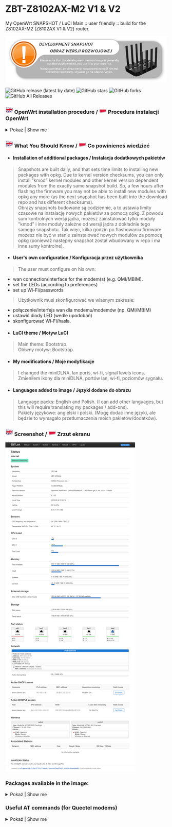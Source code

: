 # ZBT-Z8102AX-M2 V1 & V2
My OpenWrt SNAPSHOT / LuCI Main :: user friendly :: build for the Z8102AX-M2 (Z8102AX V1 & V2) router.

<p align="center">
<img src="https://github.com/4IceG/Personal_data/blob/master/developzbt.png?raw=true" />
</p>

![GitHub release (latest by date)](https://img.shields.io/github/v/release/4IceG/ZBT-Z8102AX-M2?style=flat-square)
![GitHub stars](https://img.shields.io/github/stars/4IceG/ZBT-Z8102AX-M2?style=flat-square)
![GitHub forks](https://img.shields.io/github/forks/4IceG/ZBT-Z8102AX-M2?style=flat-square)
![GitHub All Releases](https://img.shields.io/github/downloads/4IceG/ZBT-Z8102AX-M2/total)



### <img src="https://raw.githubusercontent.com/4IceG/Personal_data/master/dooffy_design_icons_EU_flags_United_Kingdom.png" height="24"> OpenWrt installation procedure / <img src="https://raw.githubusercontent.com/4IceG/Personal_data/master/dooffy_design_icons_EU_flags_Poland.png" height="24"> Procedura instalacji OpenWrt

<details>
   <summary>Pokaż | Show me</summary>

- The purchased router has software provided by Zbtlink. | Zakupiony router posiada oprogramowanie dostarczone przez Zbtlink.

![](https://github.com/4IceG/ZBT-Z8102AX-M2/blob/main/ZBT%20to%20OpenWrt/zbt_firmware.jpg?raw=true)

- Installing new firmware. | Instalacja nowego firmware.
  
1. Fixed computer IP: 192.168.1.100, Subnet mask: 255.255.255.0
1. Turn off power and keep press the Reset button for a few seconds to connect to the power supply. Wait 20 seconds after connecting the power supply.
1. Enter the browser page and enter: 192.168.1.1
1. Submit the updated firmware [Z8102AX-nand-mt7981-DDR4-23.0804_121617.bin](https://github.com/4IceG/ZBT-Z8102AX-M2/blob/main/ZBT%20to%20OpenWrt/Z8102AX-nand-mt7981-DDR4-23.0804_121617.bin).
1. Wait for update to complete.
1. Enter the browser page and enter: 192.168.1.1
1. Submit the updated OpenWrt firmware.

  
</details>

### <img src="https://raw.githubusercontent.com/4IceG/Personal_data/master/dooffy_design_icons_EU_flags_United_Kingdom.png" height="24"> What You Should Know / <img src="https://raw.githubusercontent.com/4IceG/Personal_data/master/dooffy_design_icons_EU_flags_Poland.png" height="24"> Co powinieneś wiedzieć

+ #### Installation of additional packages / Instalacja dodatkowych pakietów
> Snapshots are built daily, and that sets time limits to installing new packages with opkg. Due to kernel version checksums, you can only install “kmod” kernel modules and other kernel version dependent modules from the exactly same snapshot build. So, a few hours after flashing the firmware you may not be able to install new modules with opkg any more (as the next snapshot has been built into the download repo and has different checksums).   
> Obrazy snapshots budowane są codziennie, a to ustawia limity czasowe na instalację nowych pakietów za pomocą opkg. Z powodu sum kontrolnych wersji jądra, możesz zainstalować tylko moduły "kmod" i inne moduły zależne od wersji jądra z dokładnie tego samego snapshotu. Tak więc, kilka godzin po flashowaniu firmware możesz nie być w stanie zainstalować nowych modułów za pomocą opkg (ponieważ następny snapshot został wbudowany w repo i ma inne sumy kontrolne).

+ #### User's own configuration / Konfiguracja przez użytkownika
> The user must configure on his own:
- wan connection/interface for the modem(s) (e.g. QMI/MBIM).
- set the LEDs (according to preferences)
- set up Wi-Fi/passwords
> Użytkownik musi skonfigurować we własnym zakresie:
- połączenie/interfejs wan dla modemu/modemów (np. QMI/MBIM)
- ustawić diody LED (wedle upodobań)
- skonfigurować Wi-Fi/hasła.

+ #### LuCI theme / Motyw LuCI
> Main theme: Bootstrap.   
> Główny motyw: Bootstrap.

+ #### My modifications / Moje modyfikacje
> I changed the miniDLNA, lan ports, wi-fi, signal levels icons.   
> Zmieniłem ikony dla miniDLNA, portów lan, wi-fi, poziomów sygnału.

+ #### Languages added to image / Języki dodane do obrazu
> Language packs: English and Polish. (I can add other languages, but this will require translating my packages / add-ons).   
> Pakiety językowe: angielski i polski. (Mogę dodać inne języki, ale będzie to wymagało przetłumaczenia moich pakietów/dodatków).

### <img src="https://raw.githubusercontent.com/4IceG/Personal_data/master/dooffy_design_icons_EU_flags_United_Kingdom.png" height="24"> Screenshot / <img src="https://raw.githubusercontent.com/4IceG/Personal_data/master/dooffy_design_icons_EU_flags_Poland.png" height="24"> Zrzut ekranu

![](https://github.com/4IceG/ZBT-Z8102AX-M2/blob/main/ZBT%20to%20OpenWrt/zbtlink.png?raw=true)

### Packages available in the image:
<details>
   <summary>Pokaż | Show me</summary>
   
``` bash
adb-5.0.2~6fe92d1a-r4
apk-mbedtls-3.0.0_pre20250606-r2
aria2-1.37.0-r3
aria2-openssl-1.37.0-r3
ariang-1.3.11-r1
atinout-0.9.1
base-files-1667~5cb0ccfc8b
block-mount-2025.10.03~12858e28-r1
busybox-1.37.0-r5
ca-bundle-20250419-r1
ca-certificates-20250419-r1
cgi-io-2022.08.10~901b0f04-r21
chat-2.5.2-r2
comgt-0.32-r36
comgt-ncm-0.32-r36
debugfs-1.47.2-r1
dnsmasq-2.91-r2
dropbear-2025.88-r4
e2fsprogs-1.47.2-r1
eip197-mini-firmware-20250917-r1
ekoonepl-luci-20250123 
ekooneplstat-20150706 
ekooneplusb-20230616 
ekooneplusb-luci-20250123  
ethtool-full-6.15-r1  
f2fsck-1.16.0-r4  
fdisk-2.41.1-r2  
firewall4-2025.03.17~b6e51575-r1  
fit-check-sign-2025.07-r1  
fitblk-2  
fstools-2025.10.03~12858e28-r1  
fwtool-2025.10.03~04cd252e-r1  
gawk-5.3.2-r1  
getrandom-2025.10.03~c75525a5-r1  
glib2-2.82.0-r1  
gzip-1.14-r1  
hd-idle-1.05-r2  
hostapd-common-2025.08.26~ca266cc2-r1  
ip-tiny-6.14.0-r1  
iptables-nft-1.8.10-r2  
iw-6.9-r4  
iwinfo-2025.02.06~9cec6b4d-r1  
jansson4-2.14-r3  
jshn-2025.10.04~c163d7ab-r1  
jsonfilter-2025.10.04~f4fe702d-r1  
kernel-6.12.50~88252ac6b57e139854a63a13f28252c9-r1  
kmod-asn1-decoder-6.12.50-r1  
kmod-cfg80211-6.12.50.6.16-r1  
kmod-crypto-aead-6.12.50-r1  
kmod-crypto-authenc-6.12.50-r1  
kmod-crypto-ccm-6.12.50-r1  
kmod-crypto-cmac-6.12.50-r1  
kmod-crypto-crc32-6.12.50-r1  
kmod-crypto-crc32c-6.12.50-r1  
kmod-crypto-ctr-6.12.50-r1  
kmod-crypto-des-6.12.50-r1  
kmod-crypto-ecb-6.12.50-r1  
kmod-crypto-gcm-6.12.50-r1  
kmod-crypto-geniv-6.12.50-r1  
kmod-crypto-gf128-6.12.50-r1  
kmod-crypto-ghash-6.12.50-r1  
kmod-crypto-hash-6.12.50-r1  
kmod-crypto-hmac-6.12.50-r1  
kmod-crypto-hw-safexcel-6.12.50-r1  
kmod-crypto-kpp-6.12.50-r1  
kmod-crypto-lib-chacha20-6.12.50-r1  
kmod-crypto-lib-chacha20poly1305-6.12.50-r1  
kmod-crypto-lib-curve25519-6.12.50-r1  
kmod-crypto-lib-poly1305-6.12.50-r1  
kmod-crypto-manager-6.12.50-r1  
kmod-crypto-md4-6.12.50-r1  
kmod-crypto-md5-6.12.50-r1  
kmod-crypto-null-6.12.50-r1  
kmod-crypto-rng-6.12.50-r1  
kmod-crypto-seqiv-6.12.50-r1  
kmod-crypto-sha1-6.12.50-r1  
kmod-crypto-sha256-6.12.50-r1  
kmod-crypto-sha3-6.12.50-r1  
kmod-crypto-sha512-6.12.50-r1  
kmod-fs-exfat-6.12.50-r1  
kmod-fs-ext4-6.12.50-r1  
kmod-fs-f2fs-6.12.50-r1  
kmod-fs-ksmbd-6.12.50-r1  
kmod-fs-netfs-6.12.50-r1  
kmod-fs-ntfs3-6.12.50-r1  
kmod-fs-smbfs-common-6.12.50-r1  
kmod-fs-vfat-6.12.50-r1  
kmod-gpio-button-hotplug-6.12.50-r5  
kmod-hwmon-core-6.12.50-r1  
kmod-i2c-core-6.12.50-r1  
kmod-ipt-core-6.12.50-r1  
kmod-leds-gpio-6.12.50-r1  
kmod-lib-crc-ccitt-6.12.50-r1  
kmod-lib-crc-itu-t-6.12.50-r1  
kmod-lib-crc16-6.12.50-r1  
kmod-lib-crc32c-6.12.50-r1  
kmod-libphy-6.12.50-r1  
kmod-mac80211-6.12.50.6.16-r1  
kmod-mhi-bus-6.12.50-r1  
kmod-mhi-net-6.12.50-r1  
kmod-mhi-pci-generic-6.12.50-r1  
kmod-mhi-wwan-ctrl-6.12.50-r1  
kmod-mhi-wwan-mbim-6.12.50-r1  
kmod-mii-6.12.50-r1  
kmod-mt76-connac-6.12.50.2025.10.03~ec3f0548-r1  
kmod-mt76-core-6.12.50.2025.10.03~ec3f0548-r1  
kmod-mt7915e-6.12.50.2025.10.03~ec3f0548-r1  
kmod-mt7981-firmware-6.12.50.2025.10.03~ec3f0548-r1  
kmod-nat46-6.12.50.2025.04.23~04923c51-r1  
kmod-nf-conntrack-6.12.50-r1  
kmod-nf-conntrack6-6.12.50-r1  
kmod-nf-flow-6.12.50-r1  
kmod-nf-ipt-6.12.50-r1  
kmod-nf-log-6.12.50-r1  
kmod-nf-log6-6.12.50-r1  
kmod-nf-nat-6.12.50-r1  
kmod-nf-reject-6.12.50-r1  
kmod-nf-reject6-6.12.50-r1  
kmod-nfnetlink-6.12.50-r1  
kmod-nft-bridge-6.12.50-r1  
kmod-nft-compat-6.12.50-r1  
kmod-nft-core-6.12.50-r1  
kmod-nft-fib-6.12.50-r1  
kmod-nft-nat-6.12.50-r1  
kmod-nft-netdev-6.12.50-r1  
kmod-nft-offload-6.12.50-r1  
kmod-nls-base-6.12.50-r1  
kmod-nls-cp437-6.12.50-r1  
kmod-nls-iso8859-1-6.12.50-r1  
kmod-nls-ucs2-utils-6.12.50-r1  
kmod-nls-utf8-6.12.50-r1  
kmod-oid-registry-6.12.50-r1  
kmod-phy-aquantia-6.12.50-r1  
kmod-ppp-6.12.50-r1  
kmod-pppoe-6.12.50-r1  
kmod-pppox-6.12.50-r1  
kmod-sched-cake-6.12.50-r1  
kmod-sched-core-6.12.50-r1  
kmod-scsi-core-6.12.50-r1  
kmod-slhc-6.12.50-r1  
kmod-tcp-bbr-6.12.50-r1  
kmod-thermal-6.12.50-r1  
kmod-tun-6.12.50-r1  
kmod-udptunnel4-6.12.50-r1  
kmod-udptunnel6-6.12.50-r1  
kmod-usb-acm-6.12.50-r1  
kmod-usb-common-6.12.50-r1  
kmod-usb-core-6.12.50-r1  
kmod-usb-ehci-6.12.50-r1  
kmod-usb-net-6.12.50-r1  
kmod-usb-net-cdc-ether-6.12.50-r1  
kmod-usb-net-cdc-mbim-6.12.50-r1  
kmod-usb-net-cdc-ncm-6.12.50-r1  
kmod-usb-net-huawei-cdc-ncm-6.12.50-r1  
kmod-usb-net-qmi-wwan-6.12.50-r1  
kmod-usb-net-rndis-6.12.50-r1  
kmod-usb-ohci-6.12.50-r1  
kmod-usb-ohci-pci-6.12.50-r1  
kmod-usb-printer-6.12.50-r1  
kmod-usb-serial-6.12.50-r1  
kmod-usb-serial-option-6.12.50-r1  
kmod-usb-serial-qualcomm-6.12.50-r1  
kmod-usb-serial-sierrawireless-6.12.50-r1  
kmod-usb-serial-wwan-6.12.50-r1  
kmod-usb-storage-6.12.50-r1  
kmod-usb-storage-extras-6.12.50-r1  
kmod-usb-storage-uas-6.12.50-r1  
kmod-usb-uhci-6.12.50-r1  
kmod-usb-wdm-6.12.50-r1  
kmod-usb-xhci-hcd-6.12.50-r1  
kmod-usb-xhci-mtk-6.12.50-r1  
kmod-usb2-6.12.50-r1  
kmod-usb2-pci-6.12.50-r1  
kmod-usb3-6.12.50-r1  
kmod-usbmon-6.12.50-r1  
kmod-wireguard-6.12.50-r1  
kmod-wwan-6.12.50-r1  
ksmbd-server-3.5.4-r3  
libatomic1-14.3.0-r5  
libattr-2.5.2-r3  
libblkid1-2.41.1-r2  
libblobmsg-json20251004-2025.10.04~c163d7ab-r1  
libbz2-1.0-1.0.8-r1  
libc-1.2.5-r5  
libcap-ng-0.8.4-r1  
libcomerr0-1.47.2-r1  
libe2p2-1.47.2-r1  
libexif-0.6.25-r1  
libext2fs2-1.47.2-r1  
libf2fs6-1.16.0-r4  
libfdisk1-2.41.1-r2  
libffi-3.4.7-r1  
libffmpeg-audio-dec-6.1.3-r1  
libflac-1.4.3-r1  
libgcc1-14.3.0-r5  
libid3tag-0.16.3-r1  
libiptext-nft0-1.8.10-r2  
libiptext0-1.8.10-r2  
libiptext6-0-1.8.10-r2  
libiwinfo-data-2025.02.06~9cec6b4d-r1  
libiwinfo20230701-2025.02.06~9cec6b4d-r1  
libjpeg-turbo-3.1.1-r1  
libjson-c5-0.18-r1  
libjson-script20251004-2025.10.04~c163d7ab-r1  
liblua5.1.5-5.1.5-r11  
liblucihttp-lua-2023.03.15~9b5b683f-r1  
liblucihttp-ucode-2023.03.15~9b5b683f-r1  
liblucihttp0-2023.03.15~9b5b683f-r1  
liblz4-1-1.10.0-r1  
liblzo2-2.10-r4  
libmbedtls21-3.6.4-r1  
libmbim-1.32.0-r1  
libmnl0-1.0.5-r1  
libmount1-2.41.1-r2  
libncurses6-6.4-r3  
libnftnl11-1.3.0-r1  
libnl-core200-3.11.0-r1  
libnl-genl200-3.11.0-r1  
libnl-tiny1-2025.10.03~feca1d34-r1  
libogg0-1.3.5-r1  
libopenssl-conf-3.5.4-r1  
libopenssl-legacy-3.5.4-r1  
libopenssl3-3.5.4-r1  
libpcre2-10.46-r1  
libpthread-1.2.5-r5  
libqmi-1.36.0-r1  
libqrtr-glib-1.2.2-r3  
libreadline8-8.3-r1  
librt-1.2.5-r5  
libsmartcols1-2.41.1-r2  
libsqlite3-0-3.50.4-r1  
libss2-1.47.2-r1  
libstdcpp6-14.3.0-r5  
libubox20251004-2025.10.04~c163d7ab-r1  
libubus-lua-2025.10.04~ad2768bb-r1  
libubus20251004-2025.10.04~ad2768bb-r1  
libuci20250120-2025.10.04~a0720953-r1  
libuclient20201210-2025.10.03~dc909ca7-r1  
libucode20230711-2025.09.29~1090abb1-r1  
libudebug-2025.09.28~5327524e  
libusb-1.0-0-1.0.27-r1  
libustream-openssl20201210-2025.10.03~5a81c108-r1  
libuuid1-2.41.1-r2  
libvorbis-1.3.7-r2  
libxtables12-1.8.10-r2  
logd-2025.10.03~c75525a5-r1  
lsblk-2.41.1-r2  
lua-5.1.5-r11  
luci-25.148.69691~0a09ae1  
luci-app-aria2-25.163.60953~ae5d91d  
luci-app-atinout-1.0.2-r20250106  
luci-app-commands-25.163.60953~ae5d91d  
luci-app-cpu-status-0.6.1-r1  
luci-app-crontab-wizard-1.0.4-r20250924  
luci-app-disks-info-0.4.2-r1  
luci-app-drive-status-mini-0.5-r20250106  
luci-app-easyconfig-transfer-1.0.12-r20250617  
luci-app-ekooneplstat-20231220  
luci-app-filemanager-25.148.69691~0a09ae1  
luci-app-firewall-25.180.64366~472ac31  
luci-app-hd-idle-25.148.69691~0a09ae1  
luci-app-internet-detector-0.4-r1  
luci-app-ksmbd-25.148.69691~0a09ae1  
luci-app-lite-watchdog-1.0.17-r20250920  
luci-app-minidlna-25.148.69691~0a09ae1  
luci-app-modemband-1.0.29-r20250919  
luci-app-modemdata-1.0.17-r20251004  
luci-app-openvpn-25.148.69691~0a09ae1  
luci-app-p910nd-25.148.69691~0a09ae1  
luci-app-package-manager-25.180.63438~8b5dfab  
luci-app-qfirehose-1.0.0-r1  
luci-app-sms-tool-js-2.0.29-r20250609  
luci-app-used-channels-1.0.2-r20250914  
luci-app-zbt-sensors-status-1.0-r1  
luci-base-25.275.49410~a30c8d8  
luci-compat-25.163.60953~ae5d91d  
luci-i18n-aria2-de-25.271.23147~23b515a  
luci-i18n-aria2-it-25.271.23147~23b515a  
luci-i18n-aria2-pl-25.271.23147~23b515a  
luci-i18n-aria2-ru-25.271.23147~23b515a  
luci-i18n-aria2-vi-25.271.23147~23b515a  
luci-i18n-aria2-zh-cn-25.271.23147~23b515a  
luci-i18n-atinout-pl-0  
luci-i18n-base-de-25.275.49533~7911cef  
luci-i18n-base-it-25.275.49533~7911cef  
luci-i18n-base-pl-25.275.49533~7911cef  
luci-i18n-base-ru-25.275.49533~7911cef  
luci-i18n-base-vi-25.275.49533~7911cef  
luci-i18n-base-zh-cn-25.275.49533~7911cef  
luci-i18n-commands-de-25.271.23147~23b515a  
luci-i18n-commands-it-25.271.23147~23b515a  
luci-i18n-commands-pl-25.271.23147~23b515a  
luci-i18n-commands-ru-25.271.23147~23b515a  
luci-i18n-commands-vi-25.271.23147~23b515a  
luci-i18n-commands-zh-cn-25.271.23147~23b515a  
luci-i18n-cpu-status-pl-0  
luci-i18n-cpu-status-ru-0  
luci-i18n-cpu-status-zh-cn-0  
luci-i18n-crontab-wizard-pl-0  
luci-i18n-disks-info-pl-0  
luci-i18n-drive-status-mini-pl-0  
luci-i18n-easyconfig-transfer-pl-0  
luci-i18n-filemanager-de-25.271.23147~23b515a  
luci-i18n-filemanager-pl-25.271.23147~23b515a  
luci-i18n-filemanager-ru-25.271.23147~23b515a  
luci-i18n-filemanager-zh-cn-25.271.23147~23b515a  
luci-i18n-firewall-de-25.275.49533~7911cef  
luci-i18n-firewall-it-25.275.49533~7911cef  
luci-i18n-firewall-pl-25.275.49533~7911cef  
luci-i18n-firewall-ru-25.275.49533~7911cef  
luci-i18n-firewall-vi-25.275.49533~7911cef  
luci-i18n-firewall-zh-cn-25.275.49533~7911cef  
luci-i18n-hd-idle-de-25.271.23147~23b515a  
luci-i18n-hd-idle-it-25.271.23147~23b515a  
luci-i18n-hd-idle-pl-25.271.23147~23b515a  
luci-i18n-hd-idle-ru-25.271.23147~23b515a  
luci-i18n-hd-idle-vi-25.271.23147~23b515a  
luci-i18n-hd-idle-zh-cn-25.271.23147~23b515a  
luci-i18n-internet-detector-pl-0  
luci-i18n-internet-detector-ru-0  
luci-i18n-ksmbd-de-25.271.23147~23b515a  
luci-i18n-ksmbd-it-25.271.23147~23b515a  
luci-i18n-ksmbd-pl-25.271.23147~23b515a  
luci-i18n-ksmbd-ru-25.271.23147~23b515a  
luci-i18n-ksmbd-vi-25.271.23147~23b515a  
luci-i18n-ksmbd-zh-cn-25.271.23147~23b515a  
luci-i18n-lite-watchdog-pl-0  
luci-i18n-minidlna-de-25.271.23147~23b515a  
luci-i18n-minidlna-it-25.271.23147~23b515a  
luci-i18n-minidlna-pl-25.271.23147~23b515a  
luci-i18n-minidlna-ru-25.271.23147~23b515a  
luci-i18n-minidlna-vi-25.271.23147~23b515a  
luci-i18n-minidlna-zh-cn-25.271.23147~23b515a  
luci-i18n-modemband-pl-0  
luci-i18n-modemband-zh-cn-0  
luci-i18n-modemdata-it-0  
luci-i18n-modemdata-pl-0  
luci-i18n-modemdata-ru-0  
luci-i18n-openvpn-de-25.271.23147~23b515a  
luci-i18n-openvpn-it-25.271.23147~23b515a  
luci-i18n-openvpn-pl-25.271.23147~23b515a  
luci-i18n-openvpn-ru-25.271.23147~23b515a  
luci-i18n-openvpn-vi-25.271.23147~23b515a  
luci-i18n-openvpn-zh-cn-25.271.23147~23b515a  
luci-i18n-p910nd-de-25.271.23147~23b515a  
luci-i18n-p910nd-it-25.271.23147~23b515a  
luci-i18n-p910nd-pl-25.271.23147~23b515a  
luci-i18n-p910nd-ru-25.271.23147~23b515a  
luci-i18n-p910nd-vi-25.271.23147~23b515a  
luci-i18n-p910nd-zh-cn-25.271.23147~23b515a  
luci-i18n-package-manager-de-25.275.49533~7911cef  
luci-i18n-package-manager-it-25.275.49533~7911cef  
luci-i18n-package-manager-pl-25.275.49533~7911cef  
luci-i18n-package-manager-ru-25.275.49533~7911cef  
luci-i18n-package-manager-vi-25.275.49533~7911cef  
luci-i18n-package-manager-zh-cn-25.275.49533~7911cef  
luci-i18n-qfirehose-pl-0  
luci-i18n-qfirehose-zh-cn-0  
luci-i18n-sms-tool-js-pl-0  
luci-i18n-sms-tool-js-ru-0  
luci-i18n-sms-tool-js-zh-cn-0  
luci-i18n-used-channels-pl-0  
luci-i18n-zbt-sensors-status-pl-0  
luci-lib-base-25.148.69691~0a09ae1  
luci-lib-ip-25.148.69691~0a09ae1  
luci-lib-jsonc-25.148.69691~0a09ae1  
luci-lib-nixio-25.268.46512~3ee5ad3  
luci-lib-px5g-25.148.69691~0a09ae1  
luci-lib-uqr-25.148.69691~0a09ae1  
luci-light-25.148.69691~0a09ae1  
luci-lua-runtime-25.275.49396~c62117c  
luci-mod-admin-full-25.148.69691~0a09ae1  
luci-mod-network-25.273.63889~bad9c56  
luci-mod-status-25.275.49372~18786c5  
luci-mod-system-25.159.68111~65bdfc6  
luci-proto-3g-25.148.69691~0a09ae1  
luci-proto-ipv6-25.247.44965~183ab68  
luci-proto-mbim-25.148.69691~0a09ae1  
luci-proto-ncm-25.148.69691~0a09ae1  
luci-proto-ppp-25.148.69691~0a09ae1  
luci-proto-qmi-25.148.69691~0a09ae1  
luci-proto-wireguard-25.167.41097~2604b55  
luci-ssl-openssl-25.148.69691~0a09ae1  
luci-theme-bootstrap-25.275.47511~788e470  
mbim-utils-1.32.0-r1  
mhz-2023.06.17~11aac239-r2  
minidlna-1.3.3-r1  
mkf2fs-1.16.0-r4  
modemband-20250928-r1  
modemdata-20250919-r1  
mt7981-wo-firmware-20250917-r1  
mtd-26  
netifd-2025.09.30~ecca21ca-r1  
nftables-json-1.1.5-r1  
odhcp6c-2025.10.03~96d9e0b6-r1  
odhcpd-ipv6only-2025.09.27~bc9f9d93-r1  
openssl-util-3.5.4-r1  
openvpn-easy-rsa-3.2.1-r1  
openvpn-openssl-2.6.14-r3  
openwrt-keyring-2024.11.01~fbae29d7-r1  
opkg-2024.10.16~38eccbb1-r1  
p910nd-0.97-r14  
ppp-2.5.2-r2  
ppp-mod-pppoe-2.5.2-r2  
procd-2025.10.04~3b3501ab-r1  
procd-seccomp-2025.10.04~3b3501ab-r1  
procd-ujail-2025.10.04~3b3501ab-r1  
qfirehose-1.5.1-r1  
qlog-1.5.18-r1  
qmi-utils-1.36.0-r1  
resolveip-2  
rpcd-2025.10.03~cfb93f10-r1  
rpcd-mod-file-2025.10.03~cfb93f10-r1  
rpcd-mod-iwinfo-2025.10.03~cfb93f10-r1  
rpcd-mod-luci-20240305-r1  
rpcd-mod-rrdns-20170710  
rpcd-mod-ucode-2025.10.03~cfb93f10-r1  
smartmontools-7.5-r1  
smartmontools-drivedb-7.5-r1  
sms-tool-2023.09.21~1b6ca032-r1  
sysinfo-20210313  
terminfo-6.4-r3  
ubi-utils-2.2.1-r1
uboot-envtools-2025.07-r1
ubox-2025.10.03~c75525a5-r1
ubus-2025.10.04~ad2768bb-r1
ubusd-2025.10.04~ad2768bb-r1
uci-2025.10.04~a0720953-r1
uclient-fetch-2025.10.03~dc909ca7-r1
ucode-2025.09.29~1090abb1-r1
ucode-mod-digest-2025.09.29~1090abb1-r1
ucode-mod-fs-2025.09.29~1090abb1-r1
ucode-mod-html-1
ucode-mod-log-2025.09.29~1090abb1-r1
ucode-mod-lua-1
ucode-mod-math-2025.09.29~1090abb1-r1
ucode-mod-nl80211-2025.09.29~1090abb1-r1
ucode-mod-rtnl-2025.09.29~1090abb1-r1
ucode-mod-ubus-2025.09.29~1090abb1-r1
ucode-mod-uci-2025.09.29~1090abb1-r1
ucode-mod-uloop-2025.09.29~1090abb1-r1
uhttpd-2025.10.03~ebb92e6b-r1
uhttpd-mod-ubus-2025.10.03~ebb92e6b-r1
umbim-2025.10.04~2939b7d0-r1
unzip-6.0-r9
uqmi-2025.07.30~7914da43-r2
urandom-seed-3
urngd-2025.10.03~f17e33d9-r1
usb-modeswitch-2025.10.04~9b4d0a6e-r1
usign-2025.10.03~c4c72b1b-r1
webconsole-1.000-r1
wget-ssl-1.25.0-r1
wifi-scripts-1.0-r1
wireguard-tools-1.0.20250521-r1
wireless-regdb-2025.07.10-r1
wpad-basic-mbedtls-2025.08.26~ca266cc2-r1
wsdd2-2023.12.21~b676d8ac-r2
wwan-2019.04.29-r6
xtables-nft-1.8.10-r2
zlib-1.3.1-r1
```
</details>

### Useful AT commands (for Quectel modems)
<details>
   <summary>Pokaż | Show me</summary>
   
``` bash
4x4/2x2 MIMO ON/OFF ➜ AT+QCFG="lte4x4mimo/disable",0;AT+QCFG="lte4x4mimo/disable",0
4x4/2x2 MIMO OFF/ON ➜ AT+QCFG="lte4x4mimo/disable",1;AT+QCFG="lte4x4mimo/disable",1
Disable Cell Lock ➜ AT+QNWLOCK="COMMON/4G",0;AT+QNWLOCK="COMMON/4G",0
Query ➜ AT+QNWLOCK="COMMON/4G";AT+QNWLOCK="COMMON/4G"
CellLock ➜ AT+QNWLOCK="COMMON/4G",NUM OF CELLS,FREQ,PCI;AT+QNWLOCK="COMMON/4G",1,
Check the signal info on each antenna port ➜ AT+QRSRP;AT+QRSRP
Query and Report Signal Strength ➜ AT+QCSQ;AT+QCSQ
Get the temperature of MT ➜ AT+QTEMP;AT+QTEMP
Check the firmware version ➜ AT+GMR;AT+GMR
Band Preferred ➜ AT+QNWPREFCFG="lte_band"?;AT+QNWPREFCFG="lte_band"?
Carrier Agregation Info ➜ AT+QCAINFO;AT+QCAINFO
Query the serving cell information ➜ AT+QENG="servingcell";AT+QENG="servingcell"
Query the information of neighbour cells ➜ AT+QENG="neighbourcell";AT+QENG="neighbourcell"
Query network information ➜ AT+QNWINFO;AT+QNWINFO
Band 1/3/7/8/20/38 ➜ AT+QNWPREFCFG="lte_band",1:3:7:8:20:38;AT+QNWPREFCFG="lte_band",1:3:7:8:20:38
SIM Preferred Message Storage ➜ AT+CPMS="SM","SM","SM";AT+CPMS="SM","SM","SM"
Modem memory preferred Message Storage ➜ AT+CPMS="ME","ME","ME";AT+CPMS="ME","ME","ME"
Save SMS Settings ➜ AT+CSAS;AT+CSAS
Reboot the modem ➜ AT+CFUN=1,1;AT+CFUN=1,1
Reset the modem ➜ AT+CFUN=1;AT+CFUN=1
Reset modem to factory default ➜ AT+QPRTPARA=3;AT+QPRTPARA=3
Save NVM items through reset/reboot ➜ AT+QPRTPARA=1;AT+QPRTPARA=1
QMI/PPP/Default ➜ AT+QCFG="usbnet",0;AT+QCFG="usbnet",0
ECM ➜ AT+QCFG="usbnet",1;AT+QCFG="usbnet",1
MBIM ➜ AT+QCFG="usbnet",2;AT+QCFG="usbnet",2
Set RAT to 4G-LTE only ➜ AT+QNWPREFCFG="mode_pref",LTE;AT+QNWPREFCFG="mode_pref",LTE
Set RAT to LTE & 5G NR ➜ AT+QNWPREFCFG= "mode_pref",LTE:NR5G;AT+QNWPREFCFG= "mode_pref",LTE:NR5G
WCDMA only ➜ AT+QCFG="nwscanmode",2,1;AT+QCFG="nwscanmode",2,1
GSM only ➜ AT+QCFG="nwscanmode",1,1;AT+QCFG="nwscanmode",1,1
Scan all modes ➜ AT+QNWPREFCFG="mode_pref",AUTO;AT+QNWPREFCFG="mode_pref",AUTO
```

</details>

